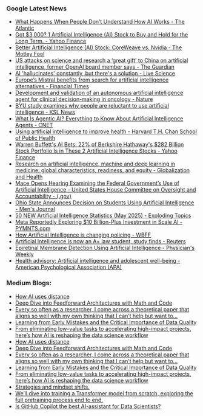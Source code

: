 ### Google Latest News
<!-- GOOGLE-NEWS-CONTENT:START -->

- [What Happens When People Don’t Understand How AI Works - The Atlantic](https://news.google.com/rss/articles/CBMimgFBVV95cUxPRGtaN0w3MTNRcmhTUjdQZmZ1WDUyZW0tdUtYQ1pHNlpTRDNTMWdhS3B1YTh0eTZlS010TnBtOVJOLTdscHZ5bzhxTG5TV3R5QUZ0clNRaFpjdFl6NFlzd3Z5SFN6X2ZGcGo4NldCV080ejFlZExNZmh0aktoSmZ1dk82Zk0wQXNYUUtKdm5kOXBZTHVhMVh4Snln?oc=5)
- [Got $3,000? 1 Artificial Intelligence (AI) Stock to Buy and Hold for the Long Term. - Yahoo Finance](https://news.google.com/rss/articles/CBMid0FVX3lxTE1Rb0hQeEpSdThFU0JlZ2hrWmwxQWZWWDNEMkRvVjhQX0tyZEFwbXVJLUlCZS1lWWZuUWx0S09DdHktX29FV1dvMTBzY2JMMUxaUnliS0FOSlRrUFAwangteXEwNXJwM3VteU82TDNiVEVoRE9CY29j?oc=5)
- [Better Artificial Intelligence (AI) Stock: CoreWeave vs. Nvidia - The Motley Fool](https://news.google.com/rss/articles/CBMihAFBVV95cUxOTm8wZWsweTBsNEtxbGVVb1k1d1ZQYkpJdVQ5SXQ0bmtScS16dTRZNkNVR0xmT1drU2NyOWhUOWJPWVBtSXFxbzROQ3pncjhEN0V3dl9haGVvLUs5TTgtdVk5XzZGc2xBVHNZQ2pRbW81VzgzTndpTXlNdmdyYUVmS1U4X3c?oc=5)
- [US attacks on science and research a ‘great gift’ to China on artificial intelligence, former OpenAI board member says - The Guardian](https://news.google.com/rss/articles/CBMi-gFBVV95cUxQTjhrZ056WnM5YXU0MWE1ZnN4RkpPRDljeWcweEF1aFhGSjl6TzlhemMzODhLUkNxZFA2eGtZUUlRSHR6QVBkVEdxeDZ2VExveFlfZXcxb0diSTlHRi1lWDkwR2s1VXJYeGQ2clB1TGs4RmpGcHRmZVlSVExkZXNHY2g0dHE0bTB2MWZJUE1FUTY1Qi1jOU1BMzcxVGQtQmVkRmtvLTIzOWplVlBLR0J4elZybnctWlNxeFhSX0c3WmVELThSUU9pUkhtUDlBQkhFUFhTTktoZWYwY29mQ2VwRnNQLVRuc3dwTkp4LTJMczNMU0p5anp2QUpn?oc=5)
- [AI 'hallucinates' constantly, but there's a solution - Live Science](https://news.google.com/rss/articles/CBMisAFBVV95cUxNclhteVpYVUV1R1NDanFOYzNkVGtwb19ScUFRa085LWRwWVpwOTMxX2xEUHNNMFVTWGc1Ym5vQ0lHMzZkOHJBNFB2Nkc3VEE0SG9zU3dCZ0M3NGxfRHBVLWtZaWpfY01Qb3NNTFVQUGVhMjU4TTlGVG9fckFjT1NPZkV0TnN3cTBWWWs3YTFOMDVBa1lwTHctSWNLTUptcURBdmVoN1lmMGZZcUI1UzE5NQ?oc=5)
- [Europe’s Mistral benefits from search for artificial intelligence alternatives - Financial Times](https://news.google.com/rss/articles/CBMicEFVX3lxTFBmN0JuajlydEVsVnlUbWp2LTVUZGdnUHdqUUJ6TDVRalFDcUx2bEtlaUoybkFNM0xFUTlac3ZxRHJZNlRxOHZ4SURfd19CUFhuTjFkZjJfM25vUmxkNzl1dE0zbUttRzlDaTJRVC1icWE?oc=5)
- [Development and validation of an autonomous artificial intelligence agent for clinical decision-making in oncology - Nature](https://news.google.com/rss/articles/CBMiX0FVX3lxTFBfc0NjQ2xfVjcxVEhtQXJhSDByazhFSG5LQ0t0WnZiRzlkeW9Ub2pSUHNTZUpOVWhIdUg2U2pVbE1uYVdaNkFRRHZnZG9UZkFZOHRBQ1ZRT0ZBaS11ZmJj?oc=5)
- [BYU study examines why people are reluctant to use artificial intelligence - KSL News](https://news.google.com/rss/articles/CBMisAFBVV95cUxQcWo4WkxoeGYzc3gzbmhOZEVpWjFMUC1vNWlCeV9RQWlzdWU1VXY2RzN5UEhES2dqWE8xNDFHN1JxMmVsa29RRFR2djV6MUYySGMtbndES1lCT0tTeVhEZ0xMUVlBU2pIZmxhaEQwYldTaVFYN3VkZHRuZjV3d1Q0dXIwNGk1UDNzQlRJRUVMZGhjUkJjYTJoMjRkT3k5OThTNzNlSnJMazFPREFLZVlhTQ?oc=5)
- [What Is Agentic AI? Everything to Know About Artificial Intelligence Agents - CNET](https://news.google.com/rss/articles/CBMiwAFBVV95cUxObVZXemg5TWNHSTNkX3d6Q21La2ZGUHdnZW5oTmhqU0dwOGJ3RXVPeUFoZTFnZWF0dHNUbkpFbHFhdWdVbERQbWROUXpUTHZIbFVBREFmSUdfdUVBcE1QUnpvdUotSGFPTDFpYlE2YnZVbG9RWVFFUUV1TlVFLU9tNG5HQkdwOUswdE0xN3p5T0Y4MjFYRGFobUdtUkdaWUlpamxMaFJ1S3FISGpkQVV3VEktYjRQVlJqc01NYnl2TWk?oc=5)
- [Using artificial intelligence to improve health - Harvard T.H. Chan School of Public Health](https://news.google.com/rss/articles/CBMihAFBVV95cUxOOHdEeEtLTkVIR19LVHF5SXh6aFVTTWkwTllyVmNEM1U4aGxsa1ZISTdoQXM5R29SSkhhdjNYVXFvUXFjWnVwWG9NOExUZjU4UUhScE8tRHZCYVZrTnRsQlpCYXlMUGVoMXFfYWMzNlFDY25SUUNrNDZuRmd1bnAxUWhpVGM?oc=5)
- [Warren Buffett's AI Bets: 22% of Berkshire Hathaway's $282 Billion Stock Portfolio Is in These 2 Artificial Intelligence Stocks - Yahoo Finance](https://news.google.com/rss/articles/CBMifEFVX3lxTE4wM0Q1NmRicUNwaHRoMktaWlNocy1uN0xNcGVIV3paMlVldkRNMk10bWRvWjkxVUxuSVJOcU1rem9mSHc5SllLblJIYUs5VkI2M0FpaTZpZ3JsQThaS0s4Sm9YVWZGX3cybGctb3dScTFobDN2eW1rWUg4Z0k?oc=5)
- [Research on artificial intelligence, machine and deep learning in medicine: global characteristics, readiness, and equity - Globalization and Health](https://news.google.com/rss/articles/CBMijAFBVV95cUxQZUVEcGkwb3N3eElhQVpaMnMybnFVbXk2VjdseURiaHZUdHE4STJibWlhWkJCdGJtMW4xN0pZdElNd3ROZDV0Z19xemk2MnM0azFwQ21KZ0Y5cTYzc3kwVU5FX3B0Um1qZEk5ODdZUW5uMzdtSHZQbjRwRkNuREhZdmdYWVVhTDNyWVRHQw?oc=5)
- [Mace Opens Hearing Examining the Federal Government’s Use of Artificial Intelligence - United States House Committee on Oversight and Accountability - (.gov)](https://news.google.com/rss/articles/CBMivAFBVV95cUxQTG01OE1FVmh2RTkxX2QxVHF4ZkFabThwV1dfcGpxYWY2THhZQVpjZ3RGa2hyekR4NmROaUdVNUlJd1FKZ2xWRDJDam45YzEtWld1eWd0REoxdmFBOW9wY1pndkRpOEx1YXdUeElwV2xmdXlHNjdpMnEwM2FOM2NDQTFVZ3M1bFE4aDNuQWRQZEpqVWxrbjMzTkZZN2c3bUp3RFdGQWIyV3VxTXRCUmFYWDR3RkszcE44ZHNTMA?oc=5)
- [Ohio State Announces Decision on Students Using Artificial Intelligence - Men's Journal](https://news.google.com/rss/articles/CBMipwFBVV95cUxQcmUyZmJfRF9vaE9TWXEzN1NMNWxOWlZUZUNmdjZ6LTFrNXpmRU1ORzd3V0FSa1V1d0tGQnp6TklzWUZHYXhFVWhHOTZXeEx4a1pkQWNzM1Y1NHNXd1RrMlBzU2lQaDdxNV90anR5QTdBZFRBaDQ4ZXdjZEpLXzNmTGRlVUlSM2JhSnd0WTBvNmtaLW9UQWhEYXFaZ25QVWVMNjN6cjNPVQ?oc=5)
- [50 NEW Artificial Intelligence Statistics (May 2025) - Exploding Topics](https://news.google.com/rss/articles/CBMiWkFVX3lxTFBRR1RxSDRTNlhSREl4Ty12bGN5UmZEVEZtZHB5OXprS1p2S0VtSFlyVmx2ZGY4OS11ZDhjODVGMTcwdkpGeW1yd0loelpGNUtoWEVyXzBTZWZidw?oc=5)
- [Meta Reportedly Exploring $10 Billion-Plus Investment in Scale AI - PYMNTS.com](https://news.google.com/rss/articles/CBMiuwFBVV95cUxPU1BYZDRQUmxyZXN3UXI4UzlqeUc5UnhDTnFrek81SnNOZjNiblpEcUVkLTVROXhVaVhFdGJORWRQZ0NiVWFWUWtVTXppUXN4dVdlOGNEOVdUVE5tMzAzSzlfQ3VoR0p1VFAya2xIMFhmbjYyM2pjV1J0eHFzQzRyNWZQYlc3M201OHdCcWJyZkx2M1JEeDZMMDFrZkFYcThzZjZGNklja2JaWUFyMUNsNkR6cmd2TWc1ZTQw?oc=5)
- [How Artificial Intelligence is changing policing - WBFF](https://news.google.com/rss/articles/CBMikgFBVV95cUxOb0pTSUROU0FGVzBMdzNJT29WbjVOcXkwejBZZmFJNVNvWXVhejFNeWhKWVFtX2VkT2RLUVBiakZvd3Fxc1g5UDZwcmNQeDBVU1NqVDREOTdkT0M1bVFyZC14VzBjVzFCeFFteElmb3dvaldNUGszdFFZaC1WbUoxcnpUUkd0WUVzUWZHOEdILW1zZw?oc=5)
- [Artificial Intelligence is now an A+ law student, study finds - Reuters](https://news.google.com/rss/articles/CBMiswFBVV95cUxPSThld2FkSjhTQk9JVjlOcHVKQWotYkY3NjN1bGN5cjlsYVpOcnZKZWZ3bUIteUNuWmNweUg1N1JDS1BDdF9LRDRDV1RzUFhabGhKNlBRZUhmUUxEcld2NGRZUXdGTnV2TEpvRWdmNjdURWFUWG1KRXFmOGo3Yi1NS1p4eW03WVV3UHBnd0VUR2h6eEVYaGg0R0Q3TTZYakc0eVZFS01yLUc3SnZtVy05N1hXNA?oc=5)
- [Epiretinal Membrane Detection Using Artificial Intelligence - Physician's Weekly](https://news.google.com/rss/articles/CBMimAFBVV95cUxQM01JWkVQOTkxZVBVNFppMHlmNlg4aUR3enRib3NEV2dDTkhtRzdsWmFJc0pYU1c1VXNhSFV2NmI2dFJyc2FNelozUVF0SS1EY29jQTBSejdQTDN4MDJoS3VtQ3BvVDZDNUpjTkdVVFFMUGdwUUk3TUJtdzZTaTJRdjRkZHNhN25BdVdwZ05wYk9tV3F3SW1PLQ?oc=5)
- [Health advisory: Artificial intelligence and adolescent well-being - American Psychological Association (APA)](https://news.google.com/rss/articles/CBMirAFBVV95cUxPNl91UlVXbXVUVk1zZ0tSdk1qVWx6NThfckswV1BRcE5TSmUzMTJlOXpUNmNBckg3MUlQWFVSVkkwUS1nZzZzUGozWXFLcDlfTC1raFN4VTFVYTFSNjl2cHNST09tQlNvOXN6NzNsV2tTQnlLWl9sSVowUVUydmpfcElHVS1TUjlfdWY2UTZ1Uk1DX2ZrM3IxS2czOHJVanhrUGpIci1XWUxobElD?oc=5)<!-- GOOGLE-NEWS-CONTENT:END -->

### Medium Blogs:
<!-- MEDIUM-CONTENT:START -->

- [How AI uses distance](https://medium.com/ai-advances/from-a-point-to-l-bcaa09c8b66f?source=topic_portal---recommended_stories---machine_learning---0-107--------------------4a17e8ea_283c_40f5_a4d5_6d9e319b9132--------------)
- [Deep Dive into Feedforward Architectures with Math and Code](https://medium.com/gitconnected/building-deep-feedforward-networks-from-scratch-0e8ae6df9593?source=topic_portal---recommended_stories---machine_learning---1-107--------------------4a17e8ea_283c_40f5_a4d5_6d9e319b9132--------------)
- [Every so often as a researcher, I come across a theoretical paper that aligns so well with my own thinking that I can’t help but want to…](https://medium.com/@awjuliani/an-introduction-to-adaptive-narrative-control-theory-159ac0f1015b?source=topic_portal---recommended_stories---machine_learning---2-107--------------------4a17e8ea_283c_40f5_a4d5_6d9e319b9132--------------)
- [Learning from Early Mistakes and the Critical Importance of Data Quality](https://medium.com/@zzxiang/sometimes-overfitting-is-needed-when-training-an-ai-model-bea144741771?source=topic_portal---recommended_stories---machine_learning---3-107--------------------4a17e8ea_283c_40f5_a4d5_6d9e319b9132--------------)
- [From eliminating low-value tasks to accelerating high-impact projects, here’s how AI is reshaping the data science workflow](https://medium.com/@ydong029/how-ai-is-rewriting-the-day-to-day-of-data-scientists-742d88adbb4b?source=topic_portal---recommended_stories---machine_learning---4-107--------------------4a17e8ea_283c_40f5_a4d5_6d9e319b9132--------------)
- [How AI uses distance](https://medium.com/ai-advances/from-a-point-to-l-bcaa09c8b66f?source=topic_portal---recommended_stories---machine_learning---0-107--------------------4a17e8ea_283c_40f5_a4d5_6d9e319b9132--------------)
- [Deep Dive into Feedforward Architectures with Math and Code](https://medium.com/gitconnected/building-deep-feedforward-networks-from-scratch-0e8ae6df9593?source=topic_portal---recommended_stories---machine_learning---1-107--------------------4a17e8ea_283c_40f5_a4d5_6d9e319b9132--------------)
- [Every so often as a researcher, I come across a theoretical paper that aligns so well with my own thinking that I can’t help but want to…](https://medium.com/@awjuliani/an-introduction-to-adaptive-narrative-control-theory-159ac0f1015b?source=topic_portal---recommended_stories---machine_learning---2-107--------------------4a17e8ea_283c_40f5_a4d5_6d9e319b9132--------------)
- [Learning from Early Mistakes and the Critical Importance of Data Quality](https://medium.com/@zzxiang/sometimes-overfitting-is-needed-when-training-an-ai-model-bea144741771?source=topic_portal---recommended_stories---machine_learning---3-107--------------------4a17e8ea_283c_40f5_a4d5_6d9e319b9132--------------)
- [From eliminating low-value tasks to accelerating high-impact projects, here’s how AI is reshaping the data science workflow](https://medium.com/@ydong029/how-ai-is-rewriting-the-day-to-day-of-data-scientists-742d88adbb4b?source=topic_portal---recommended_stories---machine_learning---4-107--------------------4a17e8ea_283c_40f5_a4d5_6d9e319b9132--------------)
- [Strategies and mindset shifts.](https://medium.com/data-science-collective/how-to-stay-up-to-date-in-ai-ml-without-losing-your-mind-f54928902da6?source=topic_portal---recommended_stories---machine_learning---5-107--------------------4a17e8ea_283c_40f5_a4d5_6d9e319b9132--------------)
- [We’ll dive into training a Transformer model from scratch, exploring the full pretraining process end to end.](https://medium.com/data-science-collective/training-transformers-from-scratch-a-deep-dive-guide-fb780c9128c0?source=topic_portal---recommended_stories---machine_learning---6-107--------------------4a17e8ea_283c_40f5_a4d5_6d9e319b9132--------------)
- [Is GitHub Copilot the best AI-assistant for Data Scientists?](https://medium.com/data-science-collective/why-i-stopped-using-cursor-and-reverted-to-vscode-9032fe24118b?source=topic_portal---recommended_stories---machine_learning---7-107--------------------4a17e8ea_283c_40f5_a4d5_6d9e319b9132--------------)<!-- MEDIUM-CONTENT:END -->
